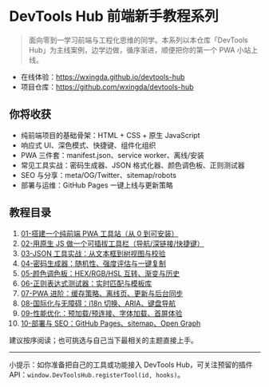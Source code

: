 # DevTools Hub 前端新手教程系列

> 面向零到一学习前端与工程化思维的同学。本系列以本仓库「DevTools Hub」为主线案例，边学边做，循序渐进，顺便把你的第一个 PWA 小站上线。

- 在线体验：https://wxingda.github.io/devtools-hub
- 项目仓库：https://github.com/wxingda/devtools-hub

## 你将收获
- 纯前端项目的基础骨架：HTML + CSS + 原生 JavaScript
- 响应式 UI、深色模式、快捷键、组件化组织
- PWA 三件套：manifest.json、service worker、离线/安装
- 常见工具实战：密码生成器、JSON 格式化器、颜色调色板、正则测试器
- SEO 与分享：meta/OG/Twitter、sitemap/robots
- 部署与运维：GitHub Pages 一键上线与更新策略

## 教程目录
1. [01-搭建一个纯前端 PWA 工具站（从 0 到可安装）](./01-搭建一个纯前端PWA工具站.md)
2. [02-用原生 JS 做一个可插拔工具栏（导航/深链接/快捷键）](./02-原生JS的可插拔工具栏.md)
3. [03-JSON 工具实战：从文本框到树视图与校验](./03-JSON工具实战-从文本框到树视图与校验.md)
4. [04-密码生成器：随机性、强度评估与一键复制](./04-密码生成器-随机性强度评估与一键复制.md)
5. [05-颜色调色板：HEX/RGB/HSL 互转、渐变与历史](./05-颜色调色板-HEX-RGB-HSL互转渐变与历史.md)
6. [06-正则表达式测试器：实时匹配与模板库](./06-正则表达式测试器-实时匹配与模板库.md)
7. [07-PWA 进阶：缓存策略、离线页、更新与后台同步](./07-PWA进阶-缓存策略离线页更新与后台同步.md)
8. [08-国际化与无障碍：i18n 切换、ARIA、键盘导航](./08-国际化与无障碍-i18n切换ARIA与键盘导航.md)
9. [09-性能优化：预加载/预连接、字体加载、首屏体验](./09-性能优化-预加载预连接字体与首屏体验.md)
10. [10-部署与 SEO：GitHub Pages、sitemap、Open Graph](./10-部署与SEO-GitHubPages-sitemap-OpenGraph.md)

建议按序阅读；也可挑选与自己当下最相关的主题直接上手。

---

小提示：如你准备把自己的工具或功能接入 DevTools Hub，可关注预留的插件 API：`window.DevToolsHub.registerTool(id, hooks)`。
